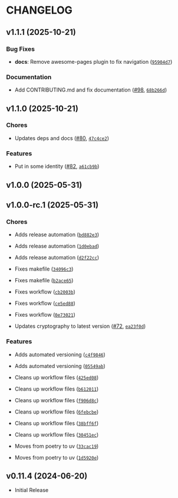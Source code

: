 # CHANGELOG

<!-- version list -->

## v1.1.1 (2025-10-21)

### Bug Fixes

- **docs**: Remove awesome-pages plugin to fix navigation
  ([`95904d7`](https://github.com/jamescrowley321/py-identity-model/commit/95904d750959ad8c4151134c8bef3103fc3b3fc3))

### Documentation

- Add CONTRIBUTING.md and fix documentation
  ([#98](https://github.com/jamescrowley321/py-identity-model/pull/98),
  [`68b266d`](https://github.com/jamescrowley321/py-identity-model/commit/68b266d4f93b8605a9acdc1a5b8958e6c66a52a3))


## v1.1.0 (2025-10-21)

### Chores

- Updates deps and docs ([#80](https://github.com/jamescrowley321/py-identity-model/pull/80),
  [`47c4ce2`](https://github.com/jamescrowley321/py-identity-model/commit/47c4ce2192316a6c1c7b3e2746c9ae22f1d69811))

### Features

- Put in some identity ([#82](https://github.com/jamescrowley321/py-identity-model/pull/82),
  [`a61cb9b`](https://github.com/jamescrowley321/py-identity-model/commit/a61cb9b8fbe95671ac9e84677051f3af42601fc7))


## v1.0.0 (2025-05-31)


## v1.0.0-rc.1 (2025-05-31)

### Chores

- Adds release automation
  ([`bd882e3`](https://github.com/jamescrowley321/py-identity-model/commit/bd882e3473fe4c8d41a01136a0467504da0f187c))

- Adds release automation
  ([`1d0ebad`](https://github.com/jamescrowley321/py-identity-model/commit/1d0ebadee9a7311577cbef9f8fd66553fa7adb4a))

- Adds release automation
  ([`d2f22cc`](https://github.com/jamescrowley321/py-identity-model/commit/d2f22cc42905bf0692889f79bad3f107283535ff))

- Fixes makefile
  ([`34096c3`](https://github.com/jamescrowley321/py-identity-model/commit/34096c36d558d12dd043e14a7fc7f5e7b4d226bc))

- Fixes makefile
  ([`b2ace65`](https://github.com/jamescrowley321/py-identity-model/commit/b2ace65b9c7f18be41f369a3b2675bbc095f85a4))

- Fixes workflow
  ([`cb2003b`](https://github.com/jamescrowley321/py-identity-model/commit/cb2003b720e1b9c59ae934a859c55eaaf5743904))

- Fixes workflow
  ([`ce5ed88`](https://github.com/jamescrowley321/py-identity-model/commit/ce5ed88d4cbd1550116acda3996922b393d80238))

- Fixes workflow
  ([`0e73021`](https://github.com/jamescrowley321/py-identity-model/commit/0e7302149d314216e532372231a35b3f8a9ab4dd))

- Updates cryptography to latest version
  ([#72](https://github.com/jamescrowley321/py-identity-model/pull/72),
  [`ea23f0d`](https://github.com/jamescrowley321/py-identity-model/commit/ea23f0d0d340d454a7f58490cd14a6b46a762a5c))

### Features

- Adds automated versioning
  ([`c4f9846`](https://github.com/jamescrowley321/py-identity-model/commit/c4f9846a51d3414ab57e1668decd6cf351f6e0b6))

- Adds automated versioning
  ([`05549ab`](https://github.com/jamescrowley321/py-identity-model/commit/05549abdbc1d8eeb82b41da0778db311782c75ac))

- Cleans up workflow files
  ([`425ed08`](https://github.com/jamescrowley321/py-identity-model/commit/425ed0840fd1224d87eb84ff708b23dea8499c47))

- Cleans up workflow files
  ([`b612011`](https://github.com/jamescrowley321/py-identity-model/commit/b61201148de7582d2f2c6b5ed24c067bb9998aed))

- Cleans up workflow files
  ([`f906d8c`](https://github.com/jamescrowley321/py-identity-model/commit/f906d8c5876408df9e3501d5cde5a891379fa72d))

- Cleans up workflow files
  ([`6febcbe`](https://github.com/jamescrowley321/py-identity-model/commit/6febcbe53ec61c2b0a7f00f9c3d9cce99ac61b68))

- Cleans up workflow files
  ([`38bff6f`](https://github.com/jamescrowley321/py-identity-model/commit/38bff6fef5ff58b149604f1e750b825fdff61890))

- Cleans up workflow files
  ([`30451ec`](https://github.com/jamescrowley321/py-identity-model/commit/30451ec38f691cedce7ad30ecff1aeda4011e3bf))

- Moves from poetry to uv
  ([`33cac19`](https://github.com/jamescrowley321/py-identity-model/commit/33cac199e25e635dd228cbcf9d34f935ce45582b))

- Moves from poetry to uv
  ([`1d5920e`](https://github.com/jamescrowley321/py-identity-model/commit/1d5920e14b1a4b5229c8f10909fc375e193510bb))


## v0.11.4 (2024-06-20)

- Initial Release
